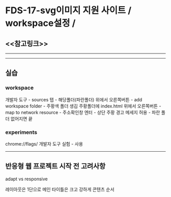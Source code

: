 FDS-17-svg이미지 지원 사이트 / workspace설정 / 
========



## <<참고링크>>
---
---
## 실습
### workspace
개발자 도구 - sources 탭 - 해당폴더(파란폴더) 위에서 오른쪽버튼 - add workspace folder - 주황색 폴더 생김
주황폴더에 index.html 위에서 오른쪽버튼 - map to network resource - 주소확인창 엔터 - 상단 주황 경고 메세지 허용 - 파란 폴더 없어지면 끝

### experiments
chrome://flags/
개발자 도구 실험 - 사용

-----
## 반응형 웹 프로젝트 시작 전 고려사항
adapt vs responsive

레이아웃은 1단으로
메인 타이틀은 크고 강하게
콘텐츠 순서